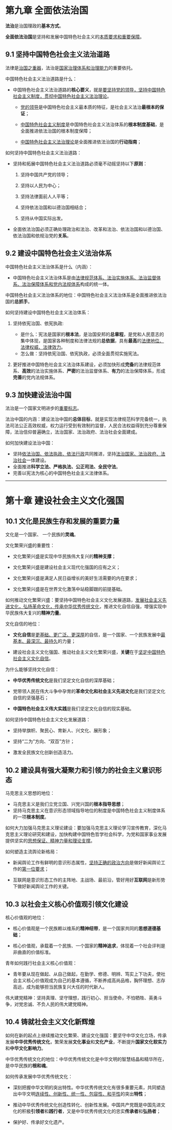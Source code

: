 # 第九章 全面依法治国

**法治**是治国理政的**基本方式**。

**全面依法治国**是坚持和发展中国特色社会主义的<u>本质要求和重要保障</u>。

## 9.1 坚持中国特色社会主义法治道路

法律是<u>治国之重器</u>，法治是<u>国家治理体系和治理能力</u>的重要依托。

中国特色社会主义法治道路是什么：

- 中国特色社会主义法治道路的**核心要义**，就是<u>要坚持党的领导，坚持中国特色社会主义制度，贯彻中国特色社会主义法治理论</u>。

  - <u>党的领导</u>是中国特色社会主义最本质的特征，是社会主义法治**最根本的保证**；

  - <u>中国特色社会主义制度</u>是中国特色社会主义法治体系的**根本制度基础**，是全面推进依法治国的根本制度保障；

  - <u>中国特色社会主义法治理论</u>是全面推进依法治国的**行动指南**；

如何坚持中国特色社会主义法治道路：

- 坚持和拓展中国特色社会主义法治道路必须毫不动摇坚持以下**原则**：

  1. 坚持中国共产党的领导；

  2. 坚持以人民为中心；

  3. 坚持法律面前人人平等；

  4. 坚持依法治国和以德治国相结合；

  5. 坚持从中国实际出发。

- 全面依法治国必须正确处理政治和法治、改革和法治、依法治国和以德治国、依法治国和依规治党的**关系**。

## 9.2 建设中国特色社会主义法治体系

中国特色社会主义法治体系是什么（内涵）：

- 中国特色社会主义法治体系是由<u>法律规范体系、法治实施体系、法治监督体系、法治保障体系和党内法规体系</u>构成的统一体。

中国特色社会主义法治体系的地位：中国特色社会主义法治体系是全面推进依法治国的**总抓手**。

如何坚持建设中国特色社会主义法治体系：

1. 坚持依宪治国、依宪执政:
   - 是什么：宪法是国家的**根本法**，是治国安邦的**总章程**，是党和人民意志的集中体现，是国家各种制度和法律法规的**总依据**，具有**最高**的<u>法律地位、法律权威、法律效力</u>。
   - 怎么做：坚持依宪治国、依宪执政，必须全面贯彻实施宪法。

2. 更好推进中国特色社会主义法治体系建设，必须加快形成**完备**的法律规范体系、**高效**的法治实施体系、**严密**的法治监督体系、**有力**的法治保障体系，形成**完善**的党内法规体系。

## 9.3 加快建设法治中国 

法治是一个国家文明进步的<u>重要标志</u>。

法治中国的内涵：建设法治中国的**总体目标**，就是实现法律规范科学完备统一，执法司法公正高效权威，权力运行受到有效制约监督，人民合法权益得到充分尊重保障，法治信仰普遍确立，法治国家、法治政府、法治社会全面建成。

如何加快建设法治中国：

- 坚持<u>依法治国、依法执政、依法行政</u>共同推进，坚持<u>法治国家、法治政府、法治社会</u>一体建设。
- 全面推进**科学立法、严格执法、公正司法、全民守法**。
- 完善以宪法为核心的中国特色社会主义法律体系。

------------------

# 第十章 建设社会主义文化强国

## 10.1 文化是民族生存和发展的重要力量

文化是一个国家、 一个民族的**灵魂**。

文化繁荣兴盛的重要性：

- 文化繁荣兴盛是实现中华民族伟大复兴的**精神支撑**；

- 文化繁荣兴盛是建设社会主义现代化强国的应有之义；

- 文化繁荣兴盛是满足人民日益增长的美好生活需要的内在要求；

- 文化繁荣兴盛是在世界文化激荡中站稳脚跟的前提基础。

如何推动文化繁荣兴盛：要坚持中国特色社会主义文化发展道路，<u>发展社会主义先进文化，弘扬革命文化，传承中华优秀传统文化</u>，推进文化自信自强，增强实现中华民族伟大复兴的**精神力量**。

文化自信的地位：

- **文化自信**是<u>更基础、更广泛、更深厚</u>的自信，是一个国家、一个民族发展中<u>最基本、最深沉、最持久</u>的力量；

- 建设社会主义文化强国、推动社会主义文化繁荣兴盛，**关键**在于<u>坚定中国特色社会主义文化自信</u>。

为什么能够坚持文化自信：

- **中华优秀传统文化**是我们坚定文化自信的深厚基础；

- 党带领人民在伟大斗争中孕育的**革命文化和社会主义先进文化**是我们坚定文化自信的坚强基石；

- **中国特色社会主义伟大实践**是我们坚定文化自信的现实基础。

如何坚持中国特色社会主义文化发展道路：

- 坚持举旗帜、聚民心、育新人、兴文化、展形象；

- 坚持“二为”方向、“双百”方针；

- 激发全民族文化创新创造活力。

## 10.2 建设具有强大凝聚力和引领力的社会主义意识形态

马克思主义思想的地位：

- 马克思主义是我们立党立国、兴党兴国的**根本指导思想**；
- 坚持马克思主义在意识形态领域指导地位的制度是中国特色社会主义制度体系的一项**根本制度**。

如何大力加强马克思主义理论建设：要加强马克思主义理论学习宣传教育，深化马克思主义理论研究和建设，加快构建中国特色哲学社会科学，为党和国家事业发展提供坚实的<u>思想保证、精神力量和理论支撑</u>。

如何塑造主流舆论新格局：

- 新闻舆论工作有鲜明的意识形态属性，<u>坚持正确的政治方向</u>是做好新闻舆论工作的<u>第一位要求</u>；

- 互联网是意识形态工作的主阵地、主战场、最前沿，管好用好**互联网**是新形势下做好新闻舆论工作的关键。

## 10.3 以社会主义核心价值观引领文化建设

核心价值观的地位：

- 核心价值观是一个民族赖以维系的**精神纽带**，是一个国家共同的**思想道德基础**；

- 核心价值观，承载着一个民族、一个国家的**精神追求**，体现着一个社会评判是非曲直的价值标准。

青年如何践行社会主义核心价值观：

- 青年要从现在做起、从自己做起，在勤学、修德、明辨、笃实上下功夫，使社会主义核心价值观成为自己的基本遵循，不断养成高尚品格，胸怀理想、志存高远，成为能够担当民族复兴大任的时代新人。

伟大建党精神：坚持真理、坚守理想，践行初心、担当使命，不怕牺牲、英勇斗争，对党忠诚、不负人民的伟大建党精神。

## 10.4 铸就社会主义文化新辉煌

如何在新的起点上继续推动文化繁荣、建设文化强国：要坚守中华文化立场，传承发展**中华优秀传统文化**，繁荣发展**文化事业**和**文化产业**，不断提升**国家文化软实力**和**中华文化影响力**。

中华优秀传统文化的地位：中华优秀传统文化是中华文明的智慧结晶和精华所在，是中华民族的**根和魂**。

如何传承发展中华优秀传统文化：

- 深刻把握中华文明的突出特性。中华优秀传统文化有很多重要元素，共同塑造出中华文明<u>连续性、创新性、统一性、包容性、和平性</u>的突出**特性**；

- 推动中华优秀传统文化创造性转化、创新性发展。中国共产党既是中国先进文化的积极**引领者**和**践行者**，又是中华优秀传统文化的忠实**传承者**和**弘扬者**；
- 保护好、传承好文化遗产。

